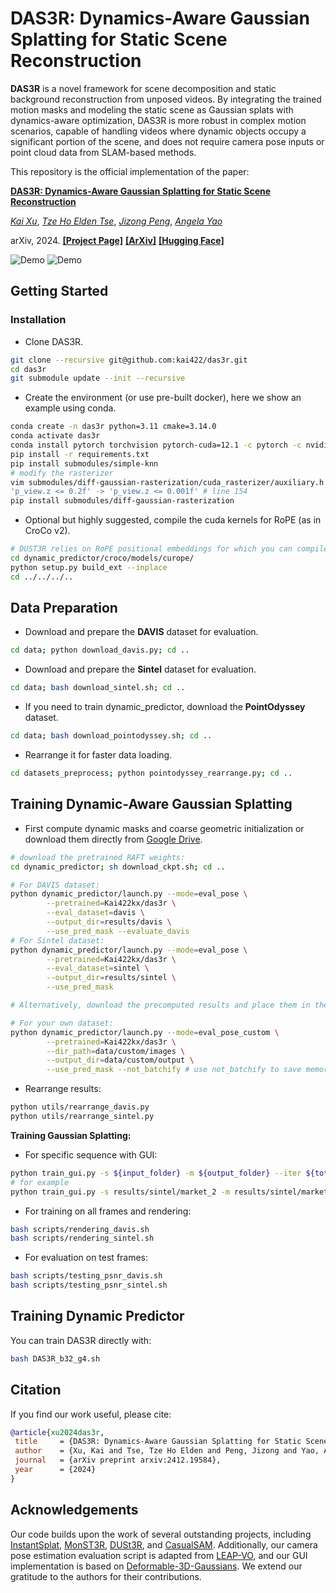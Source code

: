 # DAS3R: Dynamics-Aware Gaussian Splatting for Static Scene Reconstruction

<b>DAS3R</b> is a novel framework for scene decomposition and static background reconstruction from unposed videos. By integrating the trained motion masks and modeling the static scene as Gaussian splats with dynamics-aware optimization, DAS3R is more robust in complex motion scenarios, capable of handling videos where dynamic objects occupy a significant portion of the scene, and does not require camera pose inputs or point cloud data from SLAM-based methods.

This repository is the official implementation of the paper:

[**DAS3R: Dynamics-Aware Gaussian Splatting for Static Scene Reconstruction**](https://kai422.github.io/DAS3R/)

[*Kai Xu*](https://kai422.github.io/),
[*Tze Ho Elden Tse*](https://eldentse.github.io/),
[*Jizong Peng*](),
[*Angela Yao*](https://www.comp.nus.edu.sg/~ayao/)

arXiv, 2024. [**[Project Page]**](https://kai422.github.io/DAS3R/) [**[ArXiv]**](https://arxiv.org/abs/2412.19584) [**[Hugging Face]**](https://huggingface.co/Kai422kx/das3r)

![Demo](assets/davis.gif)
![Demo](assets/sintel.gif)
## Getting Started


### Installation
- Clone DAS3R.
```bash
git clone --recursive git@github.com:kai422/das3r.git
cd das3r
git submodule update --init --recursive
```

- Create the environment (or use pre-built docker), here we show an example using conda.
```bash
conda create -n das3r python=3.11 cmake=3.14.0
conda activate das3r
conda install pytorch torchvision pytorch-cuda=12.1 -c pytorch -c nvidia  # use the correct version of cuda for your system
pip install -r requirements.txt
pip install submodules/simple-knn
# modify the rasterizer
vim submodules/diff-gaussian-rasterization/cuda_rasterizer/auxiliary.h
'p_view.z <= 0.2f' -> 'p_view.z <= 0.001f' # line 154
pip install submodules/diff-gaussian-rasterization
```

- Optional but highly suggested, compile the cuda kernels for RoPE (as in CroCo v2).
```bash
# DUST3R relies on RoPE positional embeddings for which you can compile some cuda kernels for faster runtime.
cd dynamic_predictor/croco/models/curope/
python setup.py build_ext --inplace
cd ../../../..
```


## Data Preparation

- Download and prepare the **DAVIS** dataset for evaluation.
```bash
cd data; python download_davis.py; cd ..
```
- Download and prepare the **Sintel** dataset for evaluation.
```bash
cd data; bash download_sintel.sh; cd ..
```
- If you need to train dynamic_predictor, download the **PointOdyssey** dataset.
```bash
cd data; bash download_pointodyssey.sh; cd ..
```
- Rearrange it for faster data loading.
```bash
cd datasets_preprocess; python pointodyssey_rearrange.py; cd ..
```

## Training Dynamic-Aware Gaussian Splatting

- First compute dynamic masks and coarse geometric initialization or download them directly from  [Google Drive](https://drive.google.com/drive/folders/1uSI3raipU3aacSq5enAZd8EozSTn_kS9?usp=drive_link).
```bash
# download the pretrained RAFT weights:
cd dynamic_predictor; sh download_ckpt.sh; cd ..

# For DAVIS dataset:
python dynamic_predictor/launch.py --mode=eval_pose \
        --pretrained=Kai422kx/das3r \
        --eval_dataset=davis \
        --output_dir=results/davis \
        --use_pred_mask --evaluate_davis
# For Sintel dataset:
python dynamic_predictor/launch.py --mode=eval_pose \
        --pretrained=Kai422kx/das3r \
        --eval_dataset=sintel \
        --output_dir=results/sintel \
        --use_pred_mask

# Alternatively, download the precomputed results and place them in the `results` directory. Then, unzip `davis.zip` and `sintel.zip` in the same directory.

# For your own dataset:
python dynamic_predictor/launch.py --mode=eval_pose_custom \
        --pretrained=Kai422kx/das3r \
        --dir_path=data/custom/images \
        --output_dir=data/custom/output \
        --use_pred_mask --not_batchify # use not_batchify to save memory
```
- Rearrange results:

```bash
python utils/rearrange_davis.py
python utils/rearrange_sintel.py
```
**Training Gaussian Splatting:**

- For specific sequence with GUI:
```bash
python train_gui.py -s ${input_folder} -m ${output_folder} --iter ${total_iterations} --eval_pose --gui
# for example
python train_gui.py -s results/sintel/market_2 -m results/sintel/market_2 --iter 4000 --eval_pose --gui 
```
- For training on all frames and rendering:
```bash
bash scripts/rendering_davis.sh
bash scripts/rendering_sintel.sh
```

- For evaluation on test frames:
```bash
bash scripts/testing_psnr_davis.sh
bash scripts/testing_psnr_sintel.sh
```




## Training Dynamic Predictor

You can train DAS3R directly with:
```bash
bash DAS3R_b32_g4.sh
```

## Citation

If you find our work useful, please cite:

```bibtex
@article{xu2024das3r,
 title     = {DAS3R: Dynamics-Aware Gaussian Splatting for Static Scene Reconstruction}, 
 author    = {Xu, Kai and Tse, Tze Ho Elden and Peng, Jizong and Yao, Angela},
 journal   = {arXiv preprint arxiv:2412.19584},
 year      = {2024}
}
```


## Acknowledgements
Our code builds upon the work of several outstanding projects, including [InstantSplat](https://github.com/NVlabs/InstantSplat), [MonST3R](https://github.com/Junyi42/monst3r), [DUSt3R](https://github.com/naver/dust3r), and [CasualSAM](https://github.com/ztzhang/casualSAM). Additionally, our camera pose estimation evaluation script is adapted from [LEAP-VO](https://github.com/chiaki530/leapvo), and our GUI implementation is based on [Deformable-3D-Gaussians](https://github.com/ingra14m/Deformable-3D-Gaussians). We extend our gratitude to the authors for their contributions.
